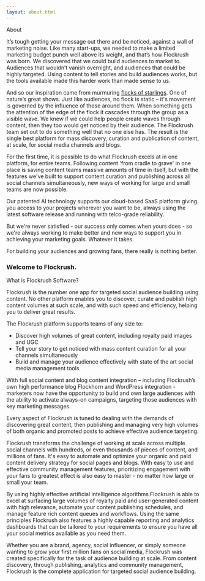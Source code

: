 ```yaml
---
layout: about.html
---
```


<div class="ui left vertical stripe segment">
  <div class="ui left text container">
  <div class="ui h-bold">About</div>
  <p></p>
  <p>It’s tough getting your message out there and be noticed, against a wall of marketing noise. Like many start-ups, we needed to make a limited marketing budget punch well above its weight, and that’s how Flockrush was born. We discovered that we could build audiences to market to. Audiences that wouldn’t vanish overnight, and audiences that could be highly targeted. Using content to tell stories and build audiences works, but the tools available made this harder work than made sense to us.
        </p>
  <p>And so our inspiration came from murmuring <a href="https://www.youtube.com/watch?v=V4f_1_r80RY&amp;list=PLSw6GbeodJHTBj9mcumqabq5O8lpZFggN&amp;index=1">flocks of starlings</a>. One of nature’s great shows. Just like audiences, no flock is static – it's movement is governed by the influence of those around them. When something gets the attention of the edge of the flock it cascades through the group as a visible wave. We knew if we could help people create waves through content, then they too would get noticed by their audience. The Flockrush team set out to do something well that no one else has. The result is the single best platform for mass discovery, curation and publication of content, at scale, for social media channels and blogs.
        </p>
  <p>
            For the first time, it is possible to do what Flockrush excels at in one platform, for entire teams. Following content 'from cradle to grave' in one place is saving content teams massive amounts of time in itself, but with the features we've built to support content curation and publishing across all social channels simultaneously, new ways of working for large and small teams are now possible.
        </p>
  <p>Our patented AI technology supports our cloud-based SaaS platform giving you access to your projects wherever you want to be, always using the latest software release and running with telco-grade reliability.
        </p>
  <p>But we're never satisfied - our success only comes when yours does - so we're always working to make better and new ways to support you in achieving your marketing goals. Whatever it takes.
        </p>
  <p>For building your audiences and growing fans, there really is nothing better.
        </p>
  <h3>Welcome to Flockrush.</h3>
</div>
</div>

<div class="ui left vertical stripe segment grey-color">
  <div class="ui left text container">
  <div class="ui h-bold">What is Flockrush Software?</div>
  <p>Flockrush is the number one app for targeted social audience building using content. No other platform enables you to discover, curate and publish high content volumes at such scale, and with such speed and efficiency, helping you to deliver great results.

</p>
  <p>The Flockrush platform supports teams of any size to:</p>
  <ul class="ui list p-light-up"><li>Discover high volumes of great content, including royalty paid images and UGC</li><li>
Tell your story to get noticed with mass content curation for all your channels simultaneously</li><li>
Build and manage your audience effectively with state of the art social media management tools</li></ul>
  <p>With full social content and blog content integration – including Flockrush’s own high performance blog Flockhorn and WordPress integration - marketers now have the opportunity to build and own large audiences with the ability to activate always-on campaigns, targeting those audiences with key marketing messages.

</p>
  <p>Every aspect of Flockrush is tuned to dealing with the demands of discovering great content, then publishing and managing very high volumes of both organic and promoted posts to achieve effective audience targeting.<br></p>
  <p>Flockrush transforms the challenge of working at scale across multiple social channels with hundreds, or even thousands of pieces of content, and millions of fans. It's easy to automate and optimize your organic and paid content delivery strategy for social pages and blogs. With easy to use and effective community management features, prioritizing engagement with your fans to greatest effect is also easy to master - no matter how large or small your team.

</p>
  <p>By using highly effective artificial intelligence algorithms Flockrush is able to excel at surfacing large volumes of royalty paid and user-generated content with high relevance, automate your content publishing schedules, and manage feature rich content queues and workflows. Using the same principles Flockrush also features a highly capable reporting and analytics dashboards that can be tailored to your requirements to ensure you have all your social metrics available as you need them.

</p>
  <p>Whether you are a brand, agency, social influencer, or simply someone wanting to grow your first million fans on social media, Flockrush was created specifically for the task of audience building at scale. From content discovery, through publishing, analytics and community management, Flockrush is the complete application for targeted social audience building.
</p>
</div>
</div>

